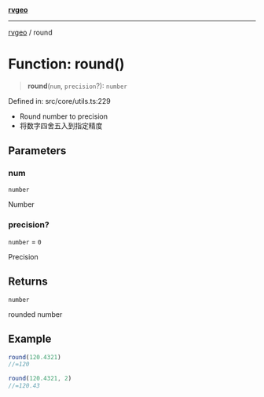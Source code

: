 [**rvgeo**](../README.md)

***

[rvgeo](../globals.md) / round

# Function: round()

> **round**(`num`, `precision`?): `number`

Defined in: src/core/utils.ts:229

- Round number to precision
- 将数字四舍五入到指定精度

## Parameters

### num

`number`

Number

### precision?

`number` = `0`

Precision

## Returns

`number`

rounded number

## Example

```ts
round(120.4321)
//=120

round(120.4321, 2)
//=120.43
```
